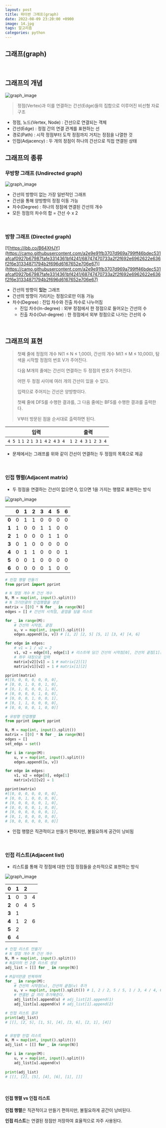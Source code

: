 ```yaml
---
layout: post
title: 파이썬 그래프(graph)
date: 2022-08-09 23:20:00 +0900
image: 14.jpg
tags: 알고리즘
categories: python 
---
```


## 그래프(graph)

<br>

## 그래프의 개념

![graph_image]({{site.baseurl}}/images/graph1.png) 

> 정점(Vertex)과 이를 연결하는 간선(Edge)들의 집합으로 이루어진 비선형 자료구조

- 정점, 노드(Vertex, Node) : 간선으로 연결되는 객체
- 간선(Edge) : 정점 간의 연결 관계를 표현하는 선
- 경로(Path) : 시작 정점부터 도착 정점까지 거치는 정점을 나열한 것
- 인접(Adjacency) : 두 개의 정점이 하나의 간선으로 직접 연결된 상태

## 그래프의 종류

### 무방향 그래프 (Undirected graph)

![graph_image]({{site.baseurl}}/images/graph2.png) 

- 간선의 방향이 없는 가장 일반적인 그래프
- 간선을 통해 양방향의 정점 이동 가능
- 차수(Degree) : 하나의 정점에 연결된 간선의 개수
- 모든 정점의 차수의 합 = 간선 수 x 2

<br>

### 방향 그래프 (Directed graph)

[![https://ibb.co/B64XHJY](https://camo.githubusercontent.com/a2e9e91fb3707d969a799ff46bdec531afcaf0927b67987fafe3314361bf4241/68747470733a2f2f692e6962622e636f2f6e31334871794b2f696d6167652e706e67)](https://camo.githubusercontent.com/a2e9e91fb3707d969a799ff46bdec531afcaf0927b67987fafe3314361bf4241/68747470733a2f2f692e6962622e636f2f6e31334871794b2f696d6167652e706e67)

- 간선의 방향이 **있는** 그래프
- 간선의 방향이 가리키는 정점으로만 이동 가능
- 차수(Degree) : 진입 차수와 진출 차수로 나누어짐
  - 진입 차수(In-degree) : 외부 정점에서 한 정점으로 들어오는 간선의 수
  - 진출 차수(Out-degree) : 한 정점에서 외부 정점으로 나가는 간선의 수

<br>

## 그래프의 표현

> 첫째 줄에 정점의 개수 N(1 ≤ N ≤ 1,000), 간선의 개수 M(1 ≤ M ≤ 10,000), 탐색을 시작할 정점의 번호 V가 주어진다.
>
> 다음 M개의 줄에는 간선이 연결하는 두 정점의 번호가 주어진다.
>
> 어떤 두 정점 사이에 여러 개의 간선이 있을 수 있다.
>
> 입력으로 주어지는 간선은 양뱡향이다.
>
> 첫째 줄에 DFS를 수행한 결과를, 그 다음 줄에는 BFS를 수행한 결과를 출력한다.
>
> V부터 방문된 점을 순서대로 출력하면 된다.

| 입력                                  | 출력                |
| ------------------------------------- | ------------------- |
| `4 5 1` `1 2` `1 3` `1 4` `2 4` `3 4` | `1 2 4 3` `1 2 3 4` |

- 문제에서는 그래프를 위와 같이 간선이 연결하는 두 정점의 목록으로 제공

<br>

### 인접 행렬(Adjacent matrix)

- 두 정점을 연결하는 간선이 없으면 0, 있으면 1을 가지는 행렬로 표현하는 방식

![graph_image]({{site.baseurl}}/images/graph3.png) 

|       | **0** | **1** | **2** | **3** | **4** | **5** | **6** |
| ----- | ----- | ----- | ----- | ----- | ----- | ----- | ----- |
| **0** | 0     | 1     | 1     | 0     | 0     | 0     | 0     |
| **1** | 1     | 0     | 0     | 1     | 1     | 0     | 0     |
| **2** | 1     | 0     | 0     | 0     | 1     | 1     | 0     |
| **3** | 0     | 1     | 0     | 0     | 0     | 0     | 0     |
| **4** | 0     | 1     | 1     | 0     | 0     | 0     | 1     |
| **5** | 0     | 0     | 1     | 0     | 0     | 0     | 0     |
| **6** | 0     | 0     | 0     | 0     | 1     | 0     | 0     |

```python
# 인접 행렬 만들기
from pprint import pprint

# N 정점 개수 M 간선 개수
N, M = map(int, input().split())
# N 크기만큼의 인접행렬을 생성
matrix = [[0] * N for _ in range(N)]
edges = [] # 간선의 시작점, 끝점을 담을 리스트

for _ in range(M):
    # 간선의 시작점, 끝점
    u, v = map(int, input().split())
    edges.append([u, v]) # [1, 2] [2, 5] [5, 1] [3, 4] [4, 6]

for edge in edges:
    # v1 = 1 / v2 = 2
    v1, v2 = edge[0], edge[1] # 리스트에 담긴 간선의 시작점[0], 간선의 끝점[1]을 각각 담는다
    # 좌우 대칭으로 입력
    matrix[v2][v1] = 1 # matrix[2][1]
    matrix[v1][v2] = 1 # matrix[1][2]

pprint(matrix)
#[[0, 0, 0, 0, 0, 0, 0],
# [0, 0, 1, 0, 0, 1, 0],
# [0, 1, 0, 0, 0, 1, 0],
# [0, 0, 0, 0, 1, 0, 0],
# [0, 0, 0, 1, 0, 0, 1],
# [0, 1, 1, 0, 0, 0, 0],
# [0, 0, 0, 0, 1, 0, 0]]

# 유방향 인접행렬
from pprint import pprint

N, M = map(int, input().split())
matrix = [[0] * N for _ in range(N)]
edges = []
set_edgs = set()

for i in range(M):
    u, v = map(int, input().split())
    edges.append([u, v])

for edge in edges:
    v1, v2 = edge[0], edge[1]
    matrix[v1][v2] = 1

pprint(matrix)
#[[0, 0, 0, 0, 0, 0, 0],
# [0, 0, 1, 0, 0, 0, 0],
# [0, 0, 0, 0, 0, 1, 0],
# [0, 0, 0, 0, 1, 0, 0],
# [0, 0, 0, 0, 0, 0, 1],
# [0, 1, 0, 0, 0, 0, 0],
# [0, 0, 0, 0, 0, 0, 0]]

```

- 인접 행렬은 직관적이고 만들기 편하지만, 불필요하게 공간이 낭비됨

<br>

### 인접 리스트(Adjacent list)

- 리스트를 통해 각 정점에 대한 인접 정점들을 순차적으로 표현하는 방식

![graph_image]({{site.baseurl}}/images/graph4.png) 

| **0** | 1    | 2    |      |
| ----- | ---- | ---- | ---- |
| **1** | 0    | 3    | 4    |
| **2** | 0    | 4    | 5    |
| **3** | 1    |      |      |
| **4** | 1    | 2    | 6    |
| **5** | 2    |      |      |
| **6** | 4    |      |      |

```python
# 인접 리스트 만들기
# N 정점 개수 M 간선 개수
N, M = map(int, input().split())
# N길이의 빈 2중 리스트 생성
adj_list = [[] for _ in range(N)]

# M길이만큼 반복하며
for _ in range(M):
    # 간선의 시작점(u), 간선의 끝점(v) 추가
    u, v = map(int, input().split()) # 1, 2 / 2, 5 / 5, 1 / 3, 4 / 4, 6
    # 연결된 값 끼리 추가해준다.
    adj_list[v].append(u) # adj_list[2].append(1)
    adj_list[u].append(v) # adj_list[1].append(2)

# 인접 리스트 결과
print(adj_list)
# [[], [2, 5], [1, 5], [4], [3, 6], [2, 1], [4]]


# 유방향 인접 리스트
N, M = map(int, input().split())
adj_list = [[] for _ in range(N)]

for i in range(M):
    u, v = map(int, input().split())
    adj_list[u].append(v)
    
print(adj_list)
# [[], [2], [5], [4], [6], [1], []]
```

<br>

#### 인접 행렬 vs 인접 리스트

**인접 행렬**은 직관적이고 만들기 편하지만, 불필요하게 공간이 낭비된다.

**인접 리스트**는 연결된 정점만 저장하여 효율적으로 자주 사용된다.
